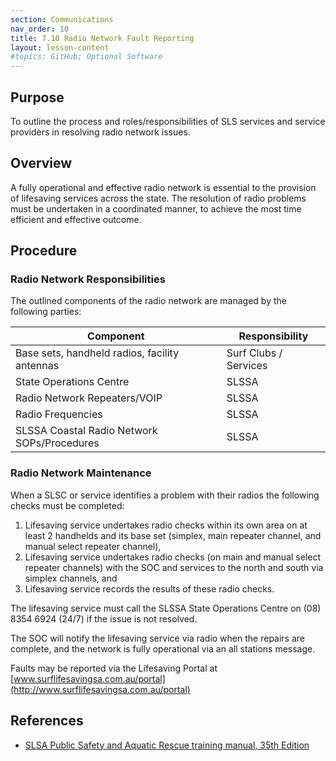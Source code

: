 ```yaml
---
section: Communications
nav_order: 10
title: 7.10 Radio Network Fault Reporting
layout: lesson-content
#topics: GitHub; Optional Software
---
```


## Purpose

To outline the process and roles/responsibilities of SLS services and service providers in resolving radio network issues.

## Overview

A fully operational and effective radio network is essential to the provision of lifesaving services across the state. The resolution of radio problems must be undertaken in a coordinated manner, to achieve the most time efficient and effective outcome.

## Procedure

### Radio Network Responsibilities

The outlined components of the radio network are managed by the following parties:

| **Component** | **Responsibility** |
| --- | --- |
| Base sets, handheld radios, facility antennas | Surf Clubs / Services |
| State Operations Centre | SLSSA |
| Radio Network Repeaters/VOIP | SLSSA |
| Radio Frequencies | SLSSA |
| SLSSA Coastal Radio Network SOPs/Procedures | SLSSA |

### Radio Network Maintenance

When a SLSC or service identifies a problem with their radios the following checks must be completed:

1. Lifesaving service undertakes radio checks within its own area on at least 2 handhelds and its base set (simplex, main repeater channel, and manual select repeater channel),
2. Lifesaving service undertakes radio checks (on main and manual select repeater channels) with the SOC and services to the north and south via simplex channels, and
3. Lifesaving service records the results of these radio checks.

The lifesaving service must call the SLSSA State Operations Centre on (08) 8354 6924 (24/7) if the issue is not resolved.

The SOC will notify the lifesaving service via radio when the repairs are complete, and the network is fully operational via an all stations message.

Faults may be reported via the Lifesaving Portal at [www.surflifesavingsa.com.au/portal](http://www.surflifesavingsa.com.au/portal)

## References

- [SLSA Public Safety and Aquatic Rescue training manual, 35th Edition](https://members.sls.com.au/members/document_library/1/media/8571)
